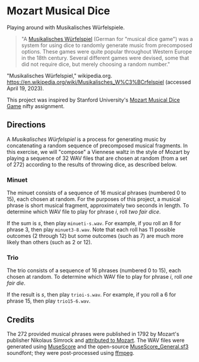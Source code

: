 # Mozart Musical Dice

Playing around with Musikalisches Würfelspiele.

> "A [Musikalisches Würfelspiel](https://en.wikipedia.org/wiki/Musikalisches_W%C3%BCrfelspiel) (German for "musical dice game") was a system for using dice to randomly generate music from precomposed options. These games were quite popular throughout Western Europe in the 18th century. Several different games were devised, some that did not require dice, but merely choosing a random number."

"Musikalisches Würfelspiel," wikipedia.org. <https://en.wikipedia.org/wiki/Musikalisches_W%C3%BCrfelspiel> (accessed April 19, 2023).

This project was inspired by Stanford University's [Mozart Musical Dice Game](http://nifty.stanford.edu/2023/wayne-musical-dice-game/) nifty assignment.

## Directions

A *Musikalisches Würfelspiel* is a process for generating music by concatenating a random sequence of precomposed musical fragments. In this exercise, we will "compose" a Viennese waltz in the style of Mozart by playing a sequence of 32 WAV files that are chosen at random (from a set of 272) according to the results of throwing dice, as described below.

### Minuet

The minuet consists of a sequence of 16 musical phrases (numbered 0 to 15), each chosen at random. For the purposes of this project, a musical phrase is short musical fragment, approximately two seconds in length. To determine which WAV file to play for phrase *i*, roll *two fair dice*.

If the sum is *s*, then play `minueti-s.wav`. For example, if you roll an 8 for phrase 3, then play `minuet3-8.wav`. Note that each roll has 11 possible outcomes (2 through 12) but some outcomes (such as 7) are much more likely than others (such as 2 or 12).

### Trio

The trio consists of a sequence of 16 phrases (numbered 0 to 15), each chosen at random. To determine which WAV file to play for phrase *i*, roll *one fair die*.

If the result is *s*, then play `trioi-s.wav`. For example, if you roll a 6 for phrase 15, then play `trio15-6.wav`.


## Credits

The 272 provided musical phrases were published in 1792 by Mozart's publisher Nikolaus Simrock and [attributed to Mozart](https://imslp.org/wiki/Musikalisches_W%C3%BCrfelspiel,_K.516f_(Mozart,_Wolfgang_Amadeus)). The WAV files were generated using [MuseScore](https://musescore.org/) and the open-source [MuseScore_General.sf3](https://musescore.org/en/handbook/3/soundfonts-and-sfz-files) soundfont; they were post-processed using [ffmpeg](https://ffmpeg.org/).
